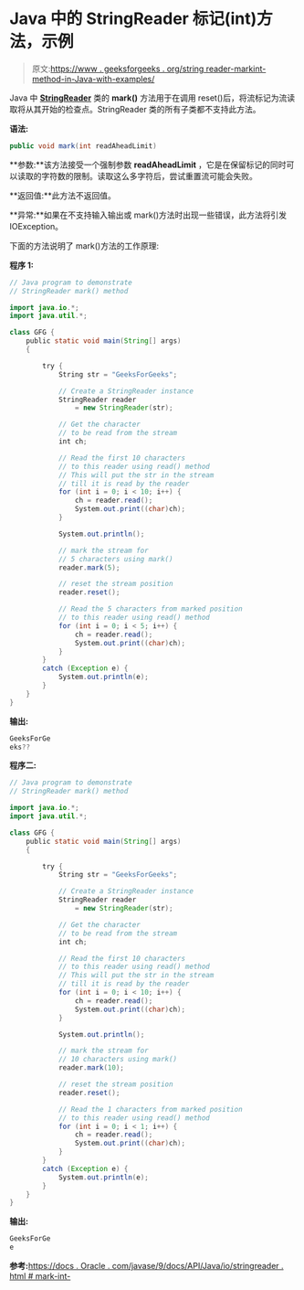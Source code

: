 # Java 中的 StringReader 标记(int)方法，示例

> 原文:[https://www . geeksforgeeks . org/string reader-markint-method-in-Java-with-examples/](https://www.geeksforgeeks.org/stringreader-markint-method-in-java-with-examples/)

Java 中 **[StringReader](https://www.geeksforgeeks.org/java-io-stringreader-class-java/)** 类的 **mark()** 方法用于在调用 reset()后，将流标记为流读取将从其开始的检查点。StringReader 类的所有子类都不支持此方法。

**语法:**

```java
public void mark(int readAheadLimit)
```

**参数:**该方法接受一个强制参数 **readAheadLimit** ，它是在保留标记的同时可以读取的字符数的限制。读取这么多字符后，尝试重置流可能会失败。

**返回值:**此方法不返回值。

**异常:**如果在不支持输入输出或 mark()方法时出现一些错误，此方法将引发 IOException。

下面的方法说明了 mark()方法的工作原理:

**程序 1:**

```java
// Java program to demonstrate
// StringReader mark() method

import java.io.*;
import java.util.*;

class GFG {
    public static void main(String[] args)
    {

        try {
            String str = "GeeksForGeeks";

            // Create a StringReader instance
            StringReader reader
                = new StringReader(str);

            // Get the character
            // to be read from the stream
            int ch;

            // Read the first 10 characters
            // to this reader using read() method
            // This will put the str in the stream
            // till it is read by the reader
            for (int i = 0; i < 10; i++) {
                ch = reader.read();
                System.out.print((char)ch);
            }

            System.out.println();

            // mark the stream for
            // 5 characters using mark()
            reader.mark(5);

            // reset the stream position
            reader.reset();

            // Read the 5 characters from marked position
            // to this reader using read() method
            for (int i = 0; i < 5; i++) {
                ch = reader.read();
                System.out.print((char)ch);
            }
        }
        catch (Exception e) {
            System.out.println(e);
        }
    }
}
```

**输出:**

```java
GeeksForGe
eks??

```

**程序二:**

```java
// Java program to demonstrate
// StringReader mark() method

import java.io.*;
import java.util.*;

class GFG {
    public static void main(String[] args)
    {

        try {
            String str = "GeeksForGeeks";

            // Create a StringReader instance
            StringReader reader
                = new StringReader(str);

            // Get the character
            // to be read from the stream
            int ch;

            // Read the first 10 characters
            // to this reader using read() method
            // This will put the str in the stream
            // till it is read by the reader
            for (int i = 0; i < 10; i++) {
                ch = reader.read();
                System.out.print((char)ch);
            }

            System.out.println();

            // mark the stream for
            // 10 characters using mark()
            reader.mark(10);

            // reset the stream position
            reader.reset();

            // Read the 1 characters from marked position
            // to this reader using read() method
            for (int i = 0; i < 1; i++) {
                ch = reader.read();
                System.out.print((char)ch);
            }
        }
        catch (Exception e) {
            System.out.println(e);
        }
    }
}
```

**输出:**

```java
GeeksForGe
e

```

**参考:**[https://docs . Oracle . com/javase/9/docs/API/Java/io/stringreader . html # mark-int-](https://docs.oracle.com/javase/9/docs/api/java/io/StringReader.html#mark-int-)